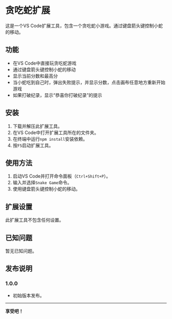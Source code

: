 # 贪吃蛇扩展

这是一个VS Code扩展工具，包含一个贪吃蛇小游戏。通过键盘箭头键控制小蛇的移动。

## 功能

- 在VS Code中直接玩贪吃蛇游戏
- 通过键盘箭头键控制小蛇的移动
- 显示当前分数和最高分
- 当小蛇吃到自己时，弹出失败提示，并显示分数，点击画布任意地方重新开始游戏
- 如果打破纪录，显示“恭喜你打破纪录”的提示

## 安装

1. 下载并解压此扩展工具。
2. 在VS Code中打开扩展工具所在的文件夹。
3. 在终端中运行`npm install`安装依赖。
4. 按`F5`启动扩展工具。

## 使用方法

1. 启动VS Code并打开命令面板（`Ctrl+Shift+P`）。
2. 输入并选择`Snake Game`命令。
3. 使用键盘箭头键控制小蛇的移动。

## 扩展设置

此扩展工具不包含任何设置。

## 已知问题

暂无已知问题。

## 发布说明

### 1.0.0

- 初始版本发布。

---

**享受吧！**
